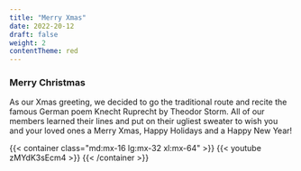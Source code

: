 ```yaml
---
title: "Merry Xmas"
date: 2022-20-12
draft: false
weight: 2
contentTheme: red
---
```

### Merry Christmas

As our Xmas greeting, we decided to go the traditional route and recite the famous German poem Knecht Ruprecht by Theodor Storm. All of our members learned their lines and put on their ugliest sweater to wish you and your loved ones a Merry Xmas, Happy Holidays and a Happy New Year!

{{< container class="md:mx-16 lg:mx-32 xl:mx-64" >}}
    {{< youtube zMYdK3sEcm4 >}}
{{< /container >}}

